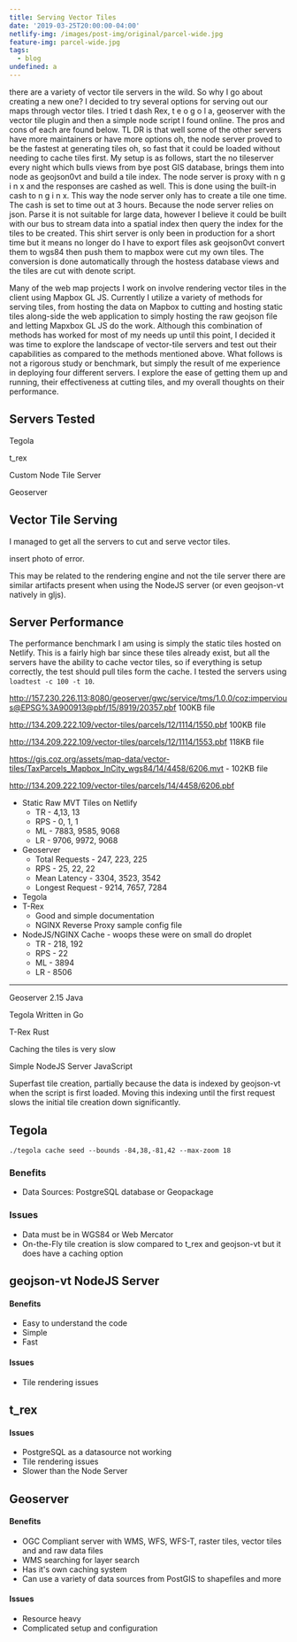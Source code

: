 ```yaml
---
title: Serving Vector Tiles
date: '2019-03-25T20:00:00-04:00'
netlify-img: /images/post-img/original/parcel-wide.jpg
feature-img: parcel-wide.jpg
tags:
  - blog
undefined: a
---
```

there are a variety of vector tile servers in the wild. So why I go about creating a new one? I decided to try several options for serving out our maps through vector tiles. I tried t dash Rex, t e o g o l a, geoserver with the vector tile plugin and then a simple node script I found online. The pros and cons of each are found below. TL DR is that well some of the other servers have more maintainers or have more options oh, the node server proved to be the fastest at generating tiles oh, so fast that it could be loaded without needing to cache tiles first. My setup is as follows, start the no tileserver every night which bulls views from bye post GIS database, brings them into node as geojson0vt and build a tile index. The node server is proxy with n g i n x and the responses are cashed as well. This is done using the built-in cash to n g i n x. This way the node server only has to create a tile one time. The cash is set to time out at 3 hours. Because the node server relies on json. Parse it is not suitable for large data, however I believe it could be built with our bus to stream data into a spatial index then query the index for the tiles to be created. This shirt server is only been in production for a short time but it means no longer do I have to export files ask geojson0vt convert them to wgs84 then push them to mapbox were cut my own tiles. The conversion is done automatically through the hostess database views and the tiles are cut with denote script.

Many of the web map projects I work on involve rendering vector tiles in the client using Mapbox GL JS. Currently I utilize a variety of methods for serving tiles, from hosting the data on Mapbox to cutting and hosting static tiles along-side the web application to simply hosting the raw geojson file and letting Mapxbox GL JS do the work. Although this combination of methods has worked for most of my needs up until this point, I decided it was time to explore the landscape of vector-tile servers and test out their capabilities as compared to the methods mentioned above. What follows is not a rigorous study or benchmark, but simply the result of me experience in deploying four different servers. I explore the ease of getting them up and running, their effectiveness at cutting tiles, and my overall thoughts on their performance. 

## Servers Tested

Tegola

t_rex

Custom Node Tile Server

Geoserver

## Vector Tile Serving

I managed to get all the servers to cut and serve vector tiles. 

insert photo of error. 

This may be related to the rendering engine and not the tile server there are similar artifacts present when using the NodeJS server (or even geojson-vt natively in gljs).

## Server Performance

The performance benchmark I am using is simply the static tiles hosted on Netlify. This is a fairly high bar since these tiles already exist, but all the servers have the ability to cache vector tiles, so if everything is setup correctly, the test should pull tiles form the cache. I tested the servers using `loadtest -c 100 -t 10`.

http://157.230.226.113:8080/geoserver/gwc/service/tms/1.0.0/coz:impervious@EPSG%3A900913@pbf/15/8919/20357.pbf 100KB file

http://134.209.222.109/vector-tiles/parcels/12/1114/1550.pbf 100KB file

http://134.209.222.109/vector-tiles/parcels/12/1114/1553.pbf 118KB file

https://gis.coz.org/assets/map-data/vector-tiles/TaxParcels_Mapbox_InCity_wgs84/14/4458/6206.mvt - 102KB file

http://134.209.222.109/vector-tiles/parcels/14/4458/6206.pbf

* Static Raw MVT Tiles on Netlify
  * TR - 4,13, 13 
  * RPS - 0, 1, 1
  * ML - 7883, 9585, 9068
  * LR - 9706, 9972, 9068
* Geoserver
  * Total Requests - 247, 223, 225
  * RPS - 25, 22, 22
  * Mean Latency - 3304, 3523, 3542
  * Longest Request - 9214, 7657, 7284
* Tegola
* T-Rex
  * Good and simple documentation
  * NGINX Reverse Proxy sample config file
* NodeJS/NGINX Cache - woops these were on small do droplet
  * TR - 218, 192
  * RPS - 22
  * ML - 3894
  * LR - 8506

- - -

Geoserver 2.15
Java

Tegola
Written in Go

T-Rex
Rust

Caching the tiles is very slow

Simple NodeJS Server
JavaScript

Superfast tile creation, partially because the data is indexed by geojson-vt when the script is first loaded. Moving this indexing until the first request slows the initial tile creation down significantly.

## Tegola

`./tegola cache seed --bounds -84,38,-81,42 --max-zoom 18`

### Benefits

* Data Sources: PostgreSQL database or Geopackage

### Issues

* Data must be in WGS84 or Web Mercator
* On-the-Fly tile creation is slow compared to t_rex and geojson-vt but it does have a caching option

## geojson-vt NodeJS Server

#### Benefits

* Easy to understand the code
* Simple
* Fast

#### Issues

* Tile rendering issues

## t_rex

#### Issues

* PostgreSQL as a datasource not working
* Tile rendering issues
* Slower than the Node Server

## Geoserver

#### Benefits

* OGC Compliant server with WMS, WFS, WFS-T, raster tiles, vector tiles and and raw data files
* WMS searching for layer search
* Has it's own caching system
* Can use a variety of data sources from PostGIS to shapefiles and more

#### Issues

* Resource heavy
* Complicated setup and configuration
